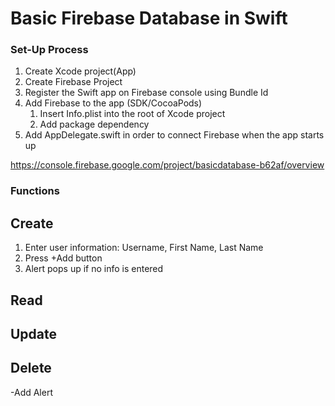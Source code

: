 #  Basic Firebase Database in Swift

### Set-Up Process
1. Create Xcode project(App)
2. Create Firebase Project
3. Register the Swift app on Firebase console using Bundle Id
4. Add Firebase to the app (SDK/CocoaPods)
    1. Insert Info.plist into the root of Xcode project
    2. Add package dependency
5. Add AppDelegate.swift in order to connect Firebase when the app starts up

<https://console.firebase.google.com/project/basicdatabase-b62af/overview>


### Functions
## Create
1. Enter user information: Username, First Name, Last Name
2. Press +Add button
3. Alert pops up if no info is entered

## Read

## Update

## Delete


-Add Alert
